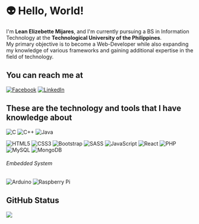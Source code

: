 # :alien: Hello, World! 

I'm **Lean Elizebette Mijares**, and I'm currently pursuing a BS in Information Technology at the **Technological University of the Philippines**. <br>
My primary objective is to become a Web-Developer while also expanding my knowledge of various frameworks and gaining additional expertise in the field of technology.

## You can reach me at
[![Facebook](https://img.shields.io/badge/Facebook-%231877F2.svg?logo=Facebook&logoColor=white)](https://facebook.com/lean.schooldays)
[![LinkedIn](https://img.shields.io/badge/LinkedIn-%230077B5.svg?logo=linkedin&logoColor=white)](https://linkedin.com/in/www.linkedin.com/in/lean-elizebette-mijares) 

## These are the technology and tools that I have knowledge about
![C](https://img.shields.io/badge/C-%2300599C.svg?style=flat-square&logo=c&logoColor=white) 
![C++](https://img.shields.io/badge/C++-%2300599C.svg?style=flat-square&logo=c%2B%2B&logoColor=white) 
![Java](https://img.shields.io/badge/Java-%23ED8B00.svg?style=flat-square&logo=java&logoColor=white) 

![HTML5](https://img.shields.io/badge/HTML5-%23E34F26.svg?style=flat-square&logo=html5&logoColor=white) 
![CSS3](https://img.shields.io/badge/CSS3-%231572B6.svg?style=flat-square&logo=css3&logoColor=white) 
![Bootstrap](https://img.shields.io/badge/Bootstrap-%23563D7C.svg?style=flat-square&logo=bootstrap&logoColor=white) 
![SASS](https://img.shields.io/badge/Sass-hotpink.svg?style=flat-square&logo=SASS&logoColor=white) 
![JavaScript](https://img.shields.io/badge/Javascript-%23323330.svg?style=flat-square&logo=javascript&logoColor=%23F7DF1E) 
![React](https://img.shields.io/badge/React-%2320232a.svg?style=flat-square&logo=react&logoColor=%2361DAFB)
![PHP](https://img.shields.io/badge/PHP-%23777BB4.svg?style=flat-square&logo=php&logoColor=white) 
![MySQL](https://img.shields.io/badge/MySQL-%2300f.svg?style=flat-square&logo=mysql&logoColor=white) 
![MongoDB](https://img.shields.io/badge/MongoDB-%234ea94b.svg?style=flat-square&logo=mongodb&logoColor=white) 

###### Embedded System
![Arduino](https://img.shields.io/badge/-Arduino-00979D?style=flat-square&logo=Arduino&logoColor=white) 
![Raspberry Pi](https://img.shields.io/badge/-RaspberryPi-C51A4A?style=flat-square&logo=Raspberry-Pi) 


## GitHub Status

![](https://github-readme-stats.vercel.app/api/top-langs/?username=leanmyself&theme=codeSTACKr&hide_border=false&include_all_commits=true&count_private=false&layout=compact)


<!---
leanmyself/leanmyself is a ✨ special ✨ repository because its `README.md` (this file) appears on your GitHub profile.
You can click the Preview link to take a look at your changes.
--->
